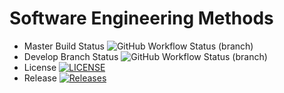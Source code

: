 # Software Engineering Methods
* Master Build Status ![GitHub Workflow Status (branch)](https://img.shields.io/github/actions/workflow/status/M6xxy/dockerTestV2/main.yml?branch=master)
* Develop Branch Status ![GitHub Workflow Status (branch)](https://img.shields.io/github/actions/workflow/status/M6xxy/dockerTestV2/main.yml?branch=develop)
* License [![LICENSE](https://img.shields.io/github/license/<username>/<repository>.svg?style=flat-square)](https://github.com/M6xxy/dockerTestV2/blob/master/LICENSE)
* Release [![Releases](https://img.shields.io/github/release/<username>/<repository>/all.svg?style=flat-square)](https://github.com/M6xxy/dockerTestV2/releases)
